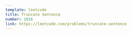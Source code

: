 ```yaml
---
template: leetcode
title: Truncate Sentence
number: 1816
link: https://leetcode.com/problems/truncate-sentence
---
```


